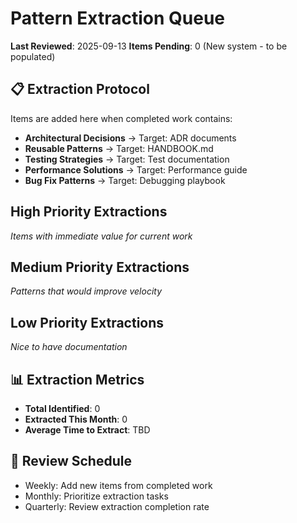 # Pattern Extraction Queue

**Last Reviewed**: 2025-09-13
**Items Pending**: 0 (New system - to be populated)

## 📋 Extraction Protocol

Items are added here when completed work contains:
- **Architectural Decisions** → Target: ADR documents
- **Reusable Patterns** → Target: HANDBOOK.md
- **Testing Strategies** → Target: Test documentation
- **Performance Solutions** → Target: Performance guide
- **Bug Fix Patterns** → Target: Debugging playbook

## High Priority Extractions

*Items with immediate value for current work*

<!-- Example format:
### From TD_043 (Completed 2025-09-13)
**Location**: 2025/2025-09-September.md
**Pattern Type**: Architecture Decision
**Extract**: Strangler Fig implementation approach for bounded contexts
**Target Document**: ADR-XXX-strangler-fig-pattern.md
- [ ] ADR drafted
- [ ] Review completed
- [ ] Published
-->

## Medium Priority Extractions

*Patterns that would improve velocity*

## Low Priority Extractions  

*Nice to have documentation*

## 📊 Extraction Metrics

- **Total Identified**: 0
- **Extracted This Month**: 0
- **Average Time to Extract**: TBD

## 🔄 Review Schedule

- Weekly: Add new items from completed work
- Monthly: Prioritize extraction tasks
- Quarterly: Review extraction completion rate